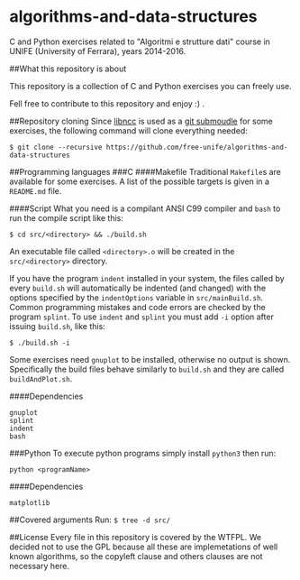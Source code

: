 # algorithms-and-data-structures
C and Python exercises related to "Algoritmi e strutture dati" 
course in UNIFE (University of Ferrara), years 2014-2016.

##What this repository is about

This repository is a collection of C and Python exercises you can freely use.

Fell free to contribute to this repository and enjoy :) .

##Repository cloning
Since [libncc](https://github.com/free-unife/libncc) is used as a [git submoudle](https://git-scm.com/book/en/v2/Git-Tools-Submodules) for some 
exercises, the following command will clone everything needed:
```
$ git clone --recursive https://github.com/free-unife/algorithms-and-data-structures
```

##Programming languages
###C
####Makefile
Traditional `Makefile`s are available for some exercises. A list of the 
possible targets is given in a `README.md` file.

####Script
What you need is a compilant ANSI C99 compiler and `bash` to run 
the compile script like this:
```
$ cd src/<directory> && ./build.sh
```
An executable file called `<directory>.o` will be created in the 
`src/<directory>` directory.

If you have the program `indent` installed in your system, the 
files called by every `build.sh` will automatically be indented (and changed) 
with the options specified by the `indentOptions` variable in 
`src/mainBuild.sh`. Common programming mistakes and code errors are checked by 
the program `splint`. To use `indent` and `splint` you must add `-i` option 
after issuing `build.sh`, like this:
```
$ ./build.sh -i
```
Some exercises need `gnuplot` to be installed, otherwise no output is shown.
Specifically the build files behave similarly to `build.sh` 
and they are called `buildAndPlot.sh`.

####Dependencies
```
gnuplot
splint
indent
bash
```

###Python
To execute python programs simply install `python3` then run:
```
python <programName>
```

####Dependencies
```
matplotlib
```

##Covered arguments
Run: `$ tree -d src/` 

##License
Every file in this repository is covered by the WTFPL. We decided not to use 
the GPL because all these are implemetations of well known algorithms, 
so the copyleft clause and others clauses are not necessary here.
